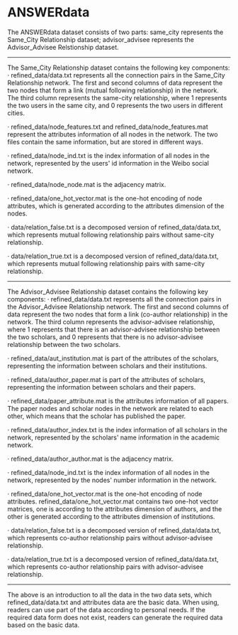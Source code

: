 # ANSWERdata
The ANSWERdata dataset consists of two parts:
same_city represents the Same_City Relationship dataset;
advisor_advisee represents the Advisor_Advisee Relstionship dataset.

--------------------------------------------------------------------------------------------------------------------------------------------------------------------------------------------------------------------------------------------------------------------------------

The Same_City Relationship dataset contains the following key components:
· refined_data/data.txt represents all the connection pairs in the Same_City Relationship network. 
  The first and second columns of data represent the two nodes that form a link (mutual following relationship) in the network. 
  The third column represents the same-city relationship, where 1 represents the two users in the same city, and 0 represents the two users in different cities.

· refined_data/node_features.txt and refined_data/node_features.mat represent the attributes information of all nodes in the network. 
  The two files contain the same information, but are stored in different ways.

· refined_data/node_ind.txt is the index information of all nodes in the network, represented by the users' id information in the Weibo social network.

· refined_data/node_node.mat is the adjacency matrix.

· refined_data/one_hot_vector.mat is the one-hot encoding of node attributes, which is generated according to the attributes dimension of the nodes.

· data/relation_false.txt is a decomposed version of refined_data/data.txt, which represents mutual following relationship pairs without same-city relationship.

· data/relation_true.txt is a decomposed version of refined_data/data.txt, which represents mutual following relationship pairs with same-city relationship.

--------------------------------------------------------------------------------------------------------------------------------------------------------------------------------------------------------------------------------------------------------------------------------

The Advisor_Advisee Relationship dataset contains the following key components:
· refined_data/data.txt represents all the connection pairs in the Advisor_Advisee Relationship network. 
  The first and second columns of data represent the two nodes that form a link (co-author relationship) in the network. 
  The third column represents the advisor-advisee relationship, where 1 represents that there is an advisor-advisee relationship between the two scholars, and 0 represents that there is no advisor-advisee relationship between the two scholars.

· refined_data/aut_institution.mat is part of the attributes of the scholars, representing the information between scholars and their institutions.

· refined_data/author_paper.mat is part of the attributes of scholars, representing the information between scholars and their papers.

· refined_data/paper_attribute.mat is the attributes information of all papers. The paper nodes and scholar nodes in the network are related to each other, which means that the scholar has published the paper.

· refined_data/author_index.txt is the index information of all scholars in the network, represented by the scholars' name information in the academic network.

· refined_data/author_author.mat is the adjacency matrix.

· refined_data/node_ind.txt is the index information of all nodes in the network, represented by the nodes' number information in the network.

· refined_data/one_hot_vector.mat is the one-hot encoding of node attributes.
  refined_data/one_hot_vector.mat contains two one-hot vector matrices, one is according to the attributes dimension of authors, and the other is generated according to the attributes dimension of institutions.

· data/relation_false.txt is a decomposed version of refined_data/data.txt, which represents co-author relationship pairs without advisor-advisee relationship.

· data/relation_true.txt is a decomposed version of refined_data/data.txt, which represents co-author relationship pairs with advisor-advisee relationship.

--------------------------------------------------------------------------------------------------------------------------------------------------------------------------------------------------------------------------------------------------------------------------------

The above is an introduction to all the data in the two data sets, which refined_data/data.txt and attributes data are the basic data. 
When using, readers can use part of the data according to personal needs. 
If the required data form does not exist, readers can generate the required data based on the basic data.
